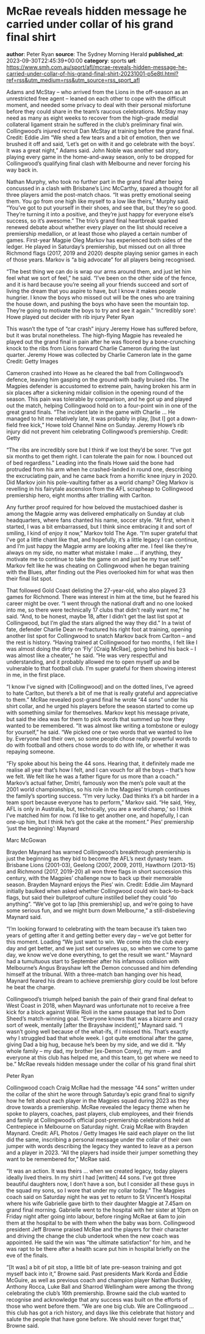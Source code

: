 # McRae reveals hidden message he carried under collar of his grand final shirt
**author**: Peter Ryan
**source**: The Sydney Morning Herald
**published_at**: 2023-09-30T22:45:39+00:00
**category**: sports
**url**: https://www.smh.com.au/sport/afl/mcrae-reveals-hidden-message-he-carried-under-collar-of-his-grand-final-shirt-20231001-p5e8tl.html?ref=rss&utm_medium=rss&utm_source=rss_sport_afl

Adams and McStay – who arrived from the Lions in the off-season as an unrestricted free agent – leaned on each other to cope with the difficult moment, and needed some privacy to deal with their personal misfortune before they could share in the team’s raucous celebrations. McStay may need as many as eight weeks to recover from the high-grade medial collateral ligament strain he suffered in the club’s preliminary final win. Collingwood’s injured recruit Dan McStay at training before the grand final. Credit: Eddie Jim “We shed a few tears and a bit of emotion, then we brushed it off and said, ‘Let’s get on with it and go celebrate with the boys’. It was a great night,” Adams said. John Noble was another sad story, playing every game in the home-and-away season, only to be dropped for Collingwood’s qualifying final clash with Melbourne and never forcing his way back in.

Nathan Murphy, who took no further part in the grand final after being concussed in a clash with Brisbane’s Linc McCarthy, spared a thought for all three players amid the post-match chaos. “It was pretty emotional seeing them. You go from one high like myself to a low like theirs,” Murphy said. “You’ve got to put yourself in their shoes, and see that, but they’re so good. They’re turning it into a positive, and they’re just happy for everyone else’s success, so it’s awesome.” The trio’s grand final heartbreak sparked renewed debate about whether every player on the list should receive a premiership medallion, or at least those who played a certain number of games. First-year Magpie Oleg Markov has experienced both sides of the ledger. He played in Saturday’s premiership, but missed out on all three Richmond flags (2017, 2019 and 2020) despite playing senior games in each of those years. Markov is “a big advocate” for all players being recognised.

“The best thing we can do is wrap our arms around them, and just let him feel what we sort of feel,” he said. “I’ve been on the other side of the fence, and it is hard because you’re seeing all your friends succeed and sort of living the dream that you aspire to have, but I know it makes people hungrier. I know the boys who missed out will be the ones who are training the house down, and pushing the boys who have seen the mountain top. They’re going to motivate the boys to try and see it again.” ‘Incredibly sore’: Howe played out decider with rib injury Peter Ryan

This wasn’t the type of “car crash” injury Jeremy Howe has suffered before, but it was brutal nonetheless. The high-flying Magpie has revealed he played out the grand final in pain after he was floored by a bone-crunching knock to the ribs from Lions forward Charlie Cameron during the last quarter. Jeremy Howe was collected by Charlie Cameron late in the game Credit: Getty Images

Cameron crashed into Howe as he cleared the ball from Collingwood’s defence, leaving him gasping on the ground with badly bruised ribs. The Magpies defender is accustomed to extreme pain, having broken his arm in six places after a sickening midair collision in the opening round of the season. This pain was tolerable by comparison, and he got up and played out the match, helping Collingwood hold on to a four-point win in one of the great grand finals. “The incident late in the game with Charlie ... He managed to hit me relatively late, it was probably in play, [but I] got a down-field free kick,” Howe told Channel Nine on Sunday. Jeremy Howe’s rib injury did not prevent him celebrating Collingwood’s premiership. Credit: Getty

“The ribs are incredibly sore but I think if we lost they’d be sorer. “I’ve got six months to get them right. I can tolerate the pain for now. I bounced out of bed regardless.” Leading into the finals Howe said the bone had protruded from his arm when he crashed-landed in round one, describing the excruciating pain, and he came back from a horrific knee injury in 2020. Did Markov join his pole-vaulting father as a world champ? Oleg Markov is revelling in his fairytale ascension from the AFL scrapheap to Collingwood premiership hero, eight months after trialling with Carlton.

Any further proof required for how beloved the mustachioed dasher is among the Magpie army was delivered emphatically on Sunday at club headquarters, where fans chanted his name, soccer style. “At first, when it started, I was a bit embarrassed, but I think since embracing it and sort of smiling, I kind of enjoy it now,” Markov told The Age. “I’m super grateful that I’ve got a little chant like that, and hopefully, it’s a little legacy I can continue, and I’m just happy the Magpie army are looking after me. I feel like they’re always on my side, no matter what mistake I make ... if anything, they motivate me to continue to take the game on and just be my true self.” Markov felt like he was cheating on Collingwood when he began training with the Blues, after finding out the Pies overlooked him for what was then their final list spot.

That followed Gold Coast delisting the 27-year-old, who also played 23 games for Richmond. There was interest in him at the time, but he feared his career might be over. “I went through the national draft and no one looked into me, so there were technically 17 clubs that didn’t really want me,” he said. “And, to be honest, maybe 18, after I didn’t get the last list spot at Collingwood, but I’m glad the stars aligned the way they did.” In a twist of fate, defender Charlie Dean re-fractured his right foot at training, opening another list spot for Collingwood to snatch Markov back from Carlton – and the rest is history. “Having trained at Collingwood for two months, I felt like I was almost doing the dirty on ‘Fly’ [Craig McRae], going behind his back – I was almost like a cheater,” he said. “He was very respectful and understanding, and it probably allowed me to open myself up and be vulnerable to that football club. I’m super grateful for them showing interest in me, in the first place.

“I know I’ve signed with [Collingwood] and on the dotted lines, I’ve agreed to hate Carlton, but there’s a bit of me that is really grateful and appreciative to them.” McRae revealed post-grand final he wrote “44 sons” under his shirt collar, and he urged his players before the season started to come up with something similar for themselves. Markov kept his message private, but said the idea was for them to pick words that summed up how they wanted to be remembered. “It was almost like writing a tombstone or eulogy for yourself,” he said. “We picked one or two words that we wanted to live by. Everyone had their own, so some people chose really powerful words to do with football and others chose words to do with life, or whether it was repaying someone.

“Fly spoke about his being the 44 sons. Hearing that, it definitely made me realise all year that’s how I felt, and I can vouch for all the boys – that’s how we felt. We felt like he was a father figure for us more than a coach.” Markov’s actual father, Dmitri, famously won the men’s pole vault at the 2001 world championships, so his role in the Magpies’ triumph continues the family’s sporting success. “I’m very lucky. Dad thinks it’s a bit harder in a team sport because everyone has to perform,” Markov said. “He said, ‘Hey, AFL is only in Australia, but, technically, you are a world champ,’ so I think I’ve matched him for now. I’d like to get another one, and hopefully, I can one-up him, but I think he’s got the cake at the moment.” Pies’ premiership ‘just the beginning’: Maynard

Marc McGowan

Brayden Maynard has warned Collingwood’s breakthrough premiership is just the beginning as they bid to become the AFL’s next dynasty team. Brisbane Lions (2001-03), Geelong (2007, 2009, 2011), Hawthorn (2013-15) and Richmond (2017, 2019-20) all won three flags in short succession this century, with the Magpies’ challenge now to back up their memorable season. Brayden Maynard enjoys the Pies’ win. Credit: Eddie Jim Maynard initially baulked when asked whether Collingwood could win back-to-back flags, but said their bulletproof culture instilled belief they could “do anything”. “We’ve got to lap [this premiership] up, and we’re going to have some serious fun, and we might burn down Melbourne,” a still-disbelieving Maynard said.

“I’m looking forward to celebrating with the team because it’s taken two years of getting after it and getting better every day – we’ve got better for this moment. Loading “We just want to win. We come into the club every day and get better, and we just set ourselves up, so when we come to game day, we know we’ve done everything, to get the result we want.” Maynard had a tumultuous start to September after his infamous collision with Melbourne’s Angus Brayshaw left the Demon concussed and him defending himself at the tribunal. With a three-match ban hanging over his head, Maynard feared his dream to achieve premiership glory could be lost before he beat the charge.

Collingwood’s triumph helped banish the pain of their grand final defeat to West Coast in 2018, when Maynard was unfortunate not to receive a free kick for a block against Willie Rioli in the same passage that led to Dom Sheed’s match-winning goal. “Everyone knows that was a bizarre and crazy sort of week, mentally [after the Brayshaw incident],” Maynard said. “I wasn’t going well because of the what-ifs, if I missed this. That’s exactly why I struggled bad that whole week. I got quite emotional after the game, giving Dad a big hug, because he’s been by my side, and we did it. “My whole family – my dad, my brother [ex-Demon Corey], my mum – and everyone at this club has helped me, and this team, to get where we need to be.” McRae reveals hidden message under the collar of his grand final shirt

Peter Ryan

Collingwood coach Craig McRae had the message “44 sons” written under the collar of the shirt he wore through Saturday’s epic grand final to signify how he felt about each player in the Magpies squad during 2023 as they drove towards a premiership. McRae revealed the legacy theme when he spoke to players, coaches, past players, club employees, and their friends and family at Collingwood’s official post-premiership celebrations held at Centrepiece in Melbourne on Saturday night. Craig McRae with Brayden Maynard. Credit: AFL Photos / Getty Images He said each player on the list did the same, inscribing a personal message under the collar of their own jumper with words describing the legacy they wanted to leave as a person and a player in 2023. “All the players had inside their jumper something they want to be remembered for,” McRae said.

“It was an action. It was theirs ... when we created legacy, today players ideally lived theirs. In my shirt I had [written] 44 sons. I’ve got three beautiful daughters now, I don’t have a son, but I consider all these guys in the squad my sons, so I wore that under my collar today.” The Magpies coach said on Saturday night he was yet to return to St Vincent’s Hospital where his wife Gabrielle gave birth to their daughter Maggie at 7.45am on grand final morning. Gabrielle went to the hospital with her sister at 10pm on Friday night after going into labour, before ringing McRae at 6am to join them at the hospital to be with them when the baby was born. Collingwood president Jeff Browne praised McRae and the players for their character and driving the change the club undertook when the new coach was appointed. He said the win was “the ultimate satisfaction” for him, and he was rapt to be there after a health scare put him in hospital briefly on the eve of the finals.

“[It was] a bit of pit stop, a little bit of late pre-season training and got myself back into it,” Browne said. Past presidents Mark Korda and Eddie McGuire, as well as previous coach and champion player Nathan Buckley, Anthony Rocca, Luke Ball and Sharrod Wellingham were among the throng celebrating the club’s 16th premiership. Browne said the club wanted to recognise and acknowledge that any success was built on the efforts of those who went before them. “We are one big club. We are Collingwood ... this club has got a rich history, and days like this celebrate that history and salute the people that have gone before. We should never forget that,” Browne said.